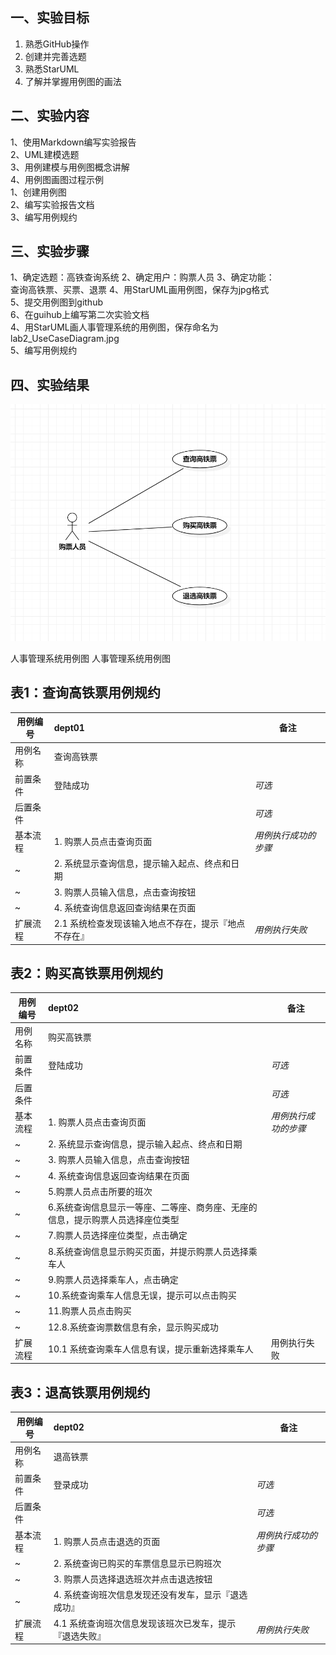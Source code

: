
## 一、实验目标

1. 熟悉GitHub操作
2. 创建并完善选题
3. 熟悉StarUML
4. 了解并掌握用例图的画法
## 二、实验内容

1、使用Markdown编写实验报告  
2、UML建模选题  
3、用例建模与用例图概念讲解  
4、用例图画图过程示例  
1、创建用例图  
2、编写实验报告文档  
3、编写用例规约 
## 三、实验步骤
1、确定选题：高铁查询系统
2、确定用户：购票人员
3、确定功能：  
查询高铁票、买票、退票
4、用StarUML画用例图，保存为jpg格式  
5、提交用例图到github  
6、在guihub上编写第二次实验文档  
4、用StarUML画人事管理系统的用例图，保存命名为lab2_UseCaseDiagram.jpg  
5、编写用例规约
## 四、实验结果
![第二个UML图](./lab2_UseCaseDiagram.jpg)

人事管理系统用例图
人事管理系统用例图  
## 表1：查询高铁票用例规约  
用例编号  | dept01 | 备注  
-|:-|-  
用例名称  | 查询高铁票 |   
前置条件  | 登陆成功 | *可选*   
后置条件  |     | *可选*   
基本流程  | 1. 购票人员点击查询页面 |*用例执行成功的步骤*    
~| 2. 系统显示查询信息，提示输入起点、终点和日期 |  
~| 3. 购票人员输入信息，点击查询按钮 |   
~| 4. 系统查询信息返回查询结果在页面 |   
扩展流程  | 2.1 系统检查发现该输入地点不存在，提示『地点不存在』 |*用例执行失败*  

## 表2：购买高铁票用例规约

| 用例编号 | dept02                                                       | 备注                 |
| -------- | :----------------------------------------------------------- | -------------------- |
| 用例名称 | 购买高铁票                                                   |                      |
| 前置条件 | 登陆成功                                                     | *可选*               |
| 后置条件 |                                                              | *可选*               |
| 基本流程 | 1. 购票人员点击查询页面                                      | *用例执行成功的步骤* |
| ~        | 2. 系统显示查询信息，提示输入起点、终点和日期                |                      |
| ~        | 3. 购票人员输入信息，点击查询按钮                            |                      |
| ~        | 4. 系统查询信息返回查询结果在页面                            |                      |
| ~        | 5.购票人员点击所要的班次                                     |                      |
| ~        | 6.系统查询信息显示一等座、二等座、商务座、无座的信息，提示购票人员选择座位类型 |                      |
| ~        | 7.购票人员选择座位类型，点击确定                             |                      |
| ~        | 8.系统查询信息显示购买页面，并提示购票人员选择乘车人         |                      |
| ~        | 9.购票人员选择乘车人，点击确定                               |                      |
| ~        | 10.系统查询乘车人信息无误，提示可以点击购买                  |                      |
| ~        | 11.购票人员点击购买                                          |                      |
| ~        | 12.8.系统查询票数信息有余，显示购买成功                      |                      |
| 扩展流程 | 10.1 系统查询乘车人信息有误，提示重新选择乘车人              | 用例执行失败         |

##   

## 表3：退高铁票用例规约

| 用例编号 | dept02                                                 | 备注                 |
| -------- | :----------------------------------------------------- | -------------------- |
| 用例名称 | 退高铁票                                               |                      |
| 前置条件 | 登录成功                                               | *可选*               |
| 后置条件 |                                                        | *可选*               |
| 基本流程 | 1. 购票人员点击退选的页面                              | *用例执行成功的步骤* |
| ~        | 2. 系统查询已购买的车票信息显示已购班次                |                      |
| ~        | 3. 购票人员选择退选班次并点击退选按钮                  |                      |
| ~        | 4. 系统查询班次信息发现还没有发车，显示『退选成功』    |                      |
| 扩展流程 | 4.1 系统查询班次信息发现该班次已发车，提示『退选失败』 | *用例执行失败*       |